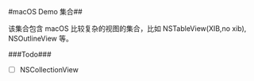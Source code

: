 #macOS Demo 集合##



该集合包含 macOS 比较复杂的视图的集合，比如 NSTableView(XIB,no xib), NSOutlineView 等。



###Todo###

- [ ] NSCollectionView

